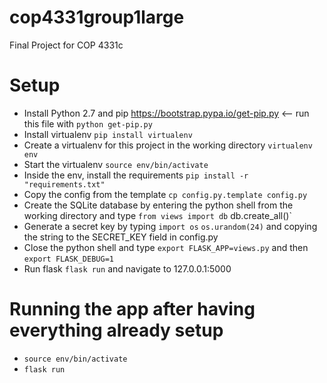 # cop4331group1large
Final Project for COP 4331c

# Setup
- Install Python 2.7 and pip https://bootstrap.pypa.io/get-pip.py <-- run this file with `python get-pip.py`
- Install virtualenv `pip install virtualenv`
- Create a virtualenv for this project in the working directory `virtualenv env`
- Start the virtualenv `source env/bin/activate`
- Inside the env, install the requirements `pip install -r "requirements.txt"`
- Copy the config from the template `cp config.py.template config.py`
- Create the SQLite database by entering the python shell from the working directory and type
`from views import db`
db.create_all()`
- Generate a secret key by typing
`import os`
`os.urandom(24)`
and copying the string to the SECRET_KEY field in config.py
- Close the python shell and type `export FLASK_APP=views.py` and then `export FLASK_DEBUG=1`
- Run flask `flask run` and navigate to 127.0.0.1:5000

# Running the app after having everything already setup
- `source env/bin/activate`
- `flask run`
